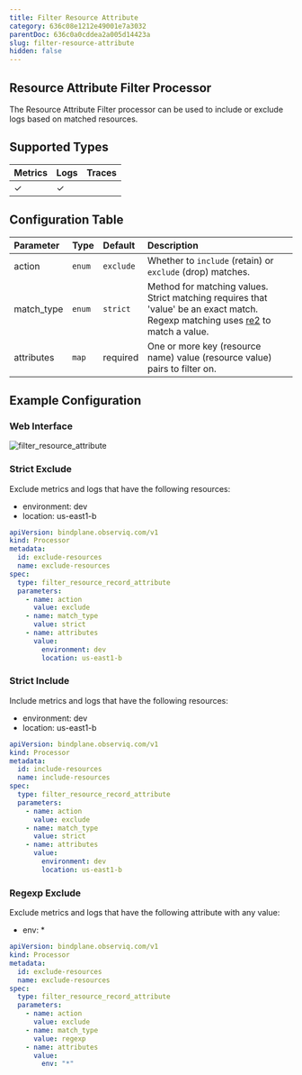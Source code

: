 ```yaml
---
title: Filter Resource Attribute
category: 636c08e1212e49001e7a3032
parentDoc: 636c0a0cddea2a005d14423a
slug: filter-resource-attribute
hidden: false
---
```


## Resource Attribute Filter Processor

The Resource Attribute Filter processor can be used to include or exclude logs based on matched resources.

## Supported Types

| Metrics | Logs | Traces |
| :--- | :--- | :--- |
| ✓ | ✓ |  |

## Configuration Table

| Parameter  | Type    | Default   | Description |
| :---       | :---    | :---      | :--- |
| action     | `enum`  | `exclude` | Whether to `include` (retain) or `exclude` (drop) matches. |
| match_type | `enum`  | `strict`  | Method for matching values. Strict matching requires that 'value' be an exact match. Regexp matching uses [re2](https://github.com/google/re2/wiki/Syntax) to match a value. |
| attributes | `map`   | required  | One or more key (resource name) value (resource value) pairs to filter on. |

## Example Configuration

### Web Interface

![filter_resource_attribute](https://storage.googleapis.com/bindplane-op-doc-images/resources/processor-types/filter_resource_attribute.png)

### Strict Exclude

Exclude metrics and logs that have the following resources:
- environment: dev
- location: us-east1-b

```yaml
apiVersion: bindplane.observiq.com/v1
kind: Processor
metadata:
  id: exclude-resources
  name: exclude-resources
spec:
  type: filter_resource_record_attribute
  parameters:
    - name: action
      value: exclude
    - name: match_type
      value: strict
    - name: attributes
      value:
        environment: dev
        location: us-east1-b
```

### Strict Include

Include metrics and logs that have the following resources:
- environment: dev
- location: us-east1-b

```yaml
apiVersion: bindplane.observiq.com/v1
kind: Processor
metadata:
  id: include-resources
  name: include-resources
spec:
  type: filter_resource_record_attribute
  parameters:
    - name: action
      value: exclude
    - name: match_type
      value: strict
    - name: attributes
      value:
        environment: dev
        location: us-east1-b
```

### Regexp Exclude

Exclude metrics and logs that have the following attribute with any value:
- env: *

```yaml
apiVersion: bindplane.observiq.com/v1
kind: Processor
metadata:
  id: exclude-resources
  name: exclude-resources
spec:
  type: filter_resource_record_attribute
  parameters:
    - name: action
      value: exclude
    - name: match_type
      value: regexp
    - name: attributes
      value:
        env: "*"
```
